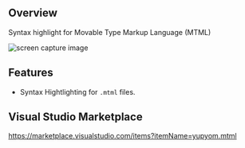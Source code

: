 ## Overview

Syntax highlight for Movable Type Markup Language (MTML)

<p><img src="https://raw.githubusercontent.com/yupyom/vscode-movabletype/main/images/screencapture.png" alt="screen capture image"></p>

## Features

- Syntax Hightlighting for `.mtml` files.

## Visual Studio Marketplace

https://marketplace.visualstudio.com/items?itemName=yupyom.mtml
